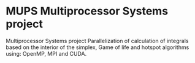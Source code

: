 # MUPS Multiprocessor Systems project
Multiprocessor Systems project
Parallelization of calculation of integrals based on the interior of the simplex, Game of life and hotspot algorithms using: OpenMP, MPI and CUDA.
